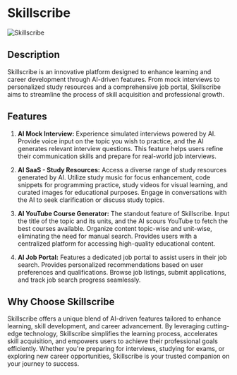 # Skillscribe
![Skillscribe](https://github.com/anuragverma108/Skillscribe/assets/129655645/307f2770-4212-4225-ba0f-216b244d6253)


## Description
Skillscribe is an innovative platform designed to enhance learning and career development through AI-driven features. From mock interviews to personalized study resources and a comprehensive job portal, Skillscribe aims to streamline the process of skill acquisition and professional growth.

## Features

1. **AI Mock Interview:**
   Experience simulated interviews powered by AI. Provide voice input on the topic you wish to practice, and the AI generates relevant interview questions. This feature helps users refine their communication skills and prepare for real-world job interviews.

2. **AI SaaS - Study Resources:**
   Access a diverse range of study resources generated by AI. Utilize study music for focus enhancement, code snippets for programming practice, study videos for visual learning, and curated images for educational purposes. Engage in conversations with the AI to seek clarification or discuss study topics.

3. **AI YouTube Course Generator:**
   The standout feature of Skillscribe. Input the title of the topic and its units, and the AI scours YouTube to fetch the best courses available. Organize content topic-wise and unit-wise, eliminating the need for manual search. Provides users with a centralized platform for accessing high-quality educational content.

4. **AI Job Portal:**
   Features a dedicated job portal to assist users in their job search. Provides personalized recommendations based on user preferences and qualifications. Browse job listings, submit applications, and track job search progress seamlessly.

## Why Choose Skillscribe
Skillscribe offers a unique blend of AI-driven features tailored to enhance learning, skill development, and career advancement. By leveraging cutting-edge technology, Skillscribe simplifies the learning process, accelerates skill acquisition, and empowers users to achieve their professional goals efficiently. Whether you're preparing for interviews, studying for exams, or exploring new career opportunities, Skillscribe is your trusted companion on your journey to success.

